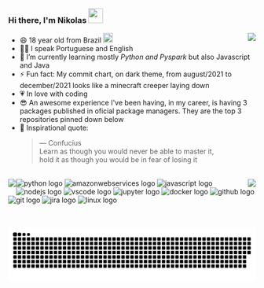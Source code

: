 ### Hi there, I'm Nikolas <img src="https://raw.githubusercontent.com/MartinHeinz/MartinHeinz/master/wave.gif"  width = "30px" height="30px">
<img align="right" src="https://github-readme-stats.vercel.app/api/top-langs/?username=nikolas-virionis&layout=compact&langs_count=16&theme=algolia" />

- 😄 18 year old from Brazil <img src="https://acegif.com/wp-content/gif/brazilian-flag-14.gif" width = "20px" height="20px"><br>
- 👩‍💻 I speak Portuguese and English<br>
- 🌱 I’m currently learning mostly _Python and Pyspark_ but also Javascript and Java<br>
- ⚡ Fun fact: My commit chart, on dark theme, from august/2021 to december/2021 looks like a minecraft creeper laying down<!--I was going to be a production engineer but <br> &nbsp;&nbsp;&nbsp;&nbsp;&nbsp;at
              about 15 years old i chose the best profession out there--><br>
- 💗 In love with coding<br>
- 😎 An awesome experience I've been having, in my career, is having 3 packages published in oficial package managers. They are the top 3 repositories pinned down below<br>
- 📖 Inspirational quote:<br>
  > — Confucius<br>
  > Learn as though you would never be able to master it,<br>
  > hold it as though you would be in fear of losing it
<br>
<a style="align-items: center; float: left;" href="https://www.linkedin.com/in/nikolas-barcha-virionis-b71228199/"><img src="https://cdn-icons-png.flaticon.com/512/174/174857.png" width = "35px"></a></sub>
<img align="right" float="right"  src="https://github-readme-stats.vercel.app/api?username=nikolas-virionis&count_private=true&include_all_commits=true&show_icons=true&theme=algolia" />

<!--<img src="https://raw.githubusercontent.com/nikolas-virionis/nikolas-virionis/blob/output/snake.svg" href="https://raw.githubusercontent.com/nikolas-virionis/nikolas-virionis/blob/output/snake.svg" alt="Snake animation" />
-->
<div align="left">
  <img src="https://cdn.jsdelivr.net/gh/devicons/devicon/icons/python/python-original.svg" height="40" width="52" alt="python logo"  />
  <img src="https://cdn.jsdelivr.net/gh/devicons/devicon/icons/amazonwebservices/amazonwebservices-original.svg" height="40" width="52" alt="amazonwebservices logo"  />
  <img src="https://cdn.jsdelivr.net/gh/devicons/devicon/icons/javascript/javascript-original.svg" height="40" width="52" alt="javascript logo"  />
  <img src="https://cdn.jsdelivr.net/gh/devicons/devicon/icons/nodejs/nodejs-original.svg" height="40" width="52" alt="nodejs logo"  />
  <img src="https://cdn.jsdelivr.net/gh/devicons/devicon/icons/vscode/vscode-original.svg" height="40" width="52" alt="vscode logo"  />
  <img src="https://cdn.jsdelivr.net/gh/devicons/devicon/icons/jupyter/jupyter-original.svg" height="40" width="52" alt="jupyter logo"  />
  <img src="https://cdn.jsdelivr.net/gh/devicons/devicon/icons/docker/docker-original.svg" height="40" width="52" alt="docker logo"  />
  <img src="https://cdn.jsdelivr.net/gh/devicons/devicon/icons/github/github-original.svg" height="40" width="52" alt="github logo"  />
  <img src="https://cdn.jsdelivr.net/gh/devicons/devicon/icons/git/git-original.svg" height="40" width="52" alt="git logo"  />
  <img src="https://cdn.jsdelivr.net/gh/devicons/devicon/icons/jira/jira-original.svg" height="40" width="52" alt="jira logo"  />
  <img src="https://cdn.jsdelivr.net/gh/devicons/devicon/icons/linux/linux-original.svg" height="40" width="52" alt="linux logo"  />
</div>
<br><br>

![snake gif](https://github.com/nikolas-virionis/nikolas-virionis/blob/output/github-contribution-grid-snake-dark.svg)
